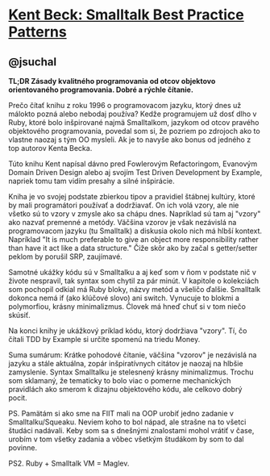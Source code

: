 [Kent Beck: Smalltalk Best Practice Patterns](http://www.amazon.com/gp/product/013476904X)
==========================================================================================

@jsuchal
--------

**TL;DR Zásady kvalitného programovania od otcov objektovo orientovaného programovania. Dobré a rýchle čítanie.**

Prečo čítať knihu z roku 1996 o programovacom jazyku, ktorý dnes už málokto pozná alebo nebodaj používa?
Kedže programujem už dosť dlho v Ruby, ktoré bolo inšpirované najmä Smalltalkom, jazykom od otcov pravého objektového programovania, povedal som si, že pozriem po zdrojoch ako to vlastne naozaj s tým OO mysleli. Ak je to navyše ako bonus od jedného z top autorov Kenta Becka.

Túto knihu Kent napísal dávno pred Fowlerovým Refactoringom, Evanovým Domain Driven Design alebo aj svojím Test Driven Development by Example, napriek tomu tam vidím presahy a silné inšpirácie.

Kniha je vo svojej podstate zbierkou tipov a pravidiel štábnej kultúry, ktoré by mali programátori používať a dodržiavať. On ich volá vzory, ale nie všetko sú to vzory v zmysle ako sa chápu dnes. Napríklad sú tam aj "vzory" ako nazvať premenné a metódy. Väčšina vzorov je však nezávislá na programovacom jazyku (tu Smalltalk) a diskusia okolo nich má hlbší kontext. Napríklad "It is much preferable to give an object more responsibility rather than have it act like a data structure." Čiže skôr ako by začal s getter/setter peklom by porušil SRP, zaujímavé.

Samotné ukážky kódu sú v Smalltalku a aj keď som v ňom v podstate nič v živote nespravil, tak syntax som chytil za pár minút. V kapitole o kolekciách som pochopil odkial má Ruby bloky, názvy metód a všeličo ďalšie. Smalltalk dokonca nemá if (ako klúčové slovo) ani switch. Vynucuje to blokmi a polymorfiou, krásny minimalizmus. Človek má hneď chuť si v tom niečo skúsiť.

Na konci knihy je ukážkový príklad kódu, ktorý dodržiava "vzory". Tí, čo čítali TDD by Example si určite spomenú na triedu Money.

Suma sumárum: Krátke pohodové čítanie, väčšina "vzorov" je nezávislá na jazyku a stále aktuálna, zopár inšpiratívnych citátov je naozaj na hlbšie zamyslenie. Syntax Smalltalku je stelesnený krásny minimalizmus. Trochu som sklamaný, že tematicky to bolo viac o pomerne mechanických pravidlách ako smerom k dizajnu objektového kódu, ale celkovo dobrý pocit.

PS. Pamätám si ako sme na FIIT mali na OOP urobiť jedno zadanie v Smalltalku/Squeaku. Neviem koho to bol nápad, ale strašne na to všetci študáci nadávali. Keby som sa s dnešnými znalostami mohol vrátiť v čase, urobím v tom všetky zadania a vôbec všetkým študákom by som to dal povinne.

PS2. Ruby + Smalltalk VM = Maglev.